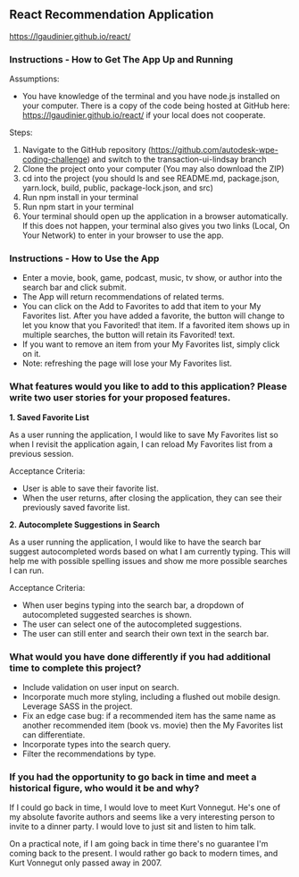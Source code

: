 ## React Recommendation Application

https://lgaudinier.github.io/react/

### Instructions - How to Get The App Up and Running

Assumptions:
- You have knowledge of the terminal and you have node.js installed on your computer. There is a copy of the code being hosted at GitHub here: https://lgaudinier.github.io/react/ if your local does not cooperate.

Steps:
1. Navigate to the GitHub repository (https://github.com/autodesk-wpe-coding-challenge) and switch to the transaction-ui-lindsay branch
2. Clone the project onto your computer (You may also download the ZIP)
3. cd into the project (you should ls and see README.md, package.json, yarn.lock, build, public, package-lock.json, and src)
4. Run npm install in your terminal
5. Run npm start in your terminal
6. Your terminal should open up the application in a browser automatically. If this does not happen, your terminal also gives you two links (Local, On Your Network) to enter in your browser to use the app. 

### Instructions - How to Use the App
- Enter a movie, book, game, podcast, music, tv show, or author into the search bar and click submit.
- The App will return recommendations of related terms.
- You can click on the Add to Favorites to add that item to your My Favorites list. After you have added a favorite, the button will change to let you know that you Favorited! that item. If a favorited item shows up in multiple searches, the button will retain its Favorited! text.
- If you want to remove an item from your My Favorites list, simply click on it.
- Note: refreshing the page will lose your My Favorites list. 

### What features would you like to add to this application? Please write two user stories for your proposed features. 

**1. Saved Favorite List**

As a user running the application, I would like to save My Favorites list so when I revisit the application again, I can reload My Favorites list from a previous session.

Acceptance Criteria:
- User is able to save their favorite list.
- When the user returns, after closing the application, they can see their previously saved favorite list.

**2. Autocomplete Suggestions in Search**

As a user running the application, I would like to have the search bar suggest autocompleted words based on what I am currently typing. This will help me with possible spelling issues and show me more possible searches I can run.

Acceptance Criteria:
- When user begins typing into the search bar, a dropdown of autocompleted suggested searches is shown.
- The user can select one of the autocompleted suggestions.
- The user can still enter and search their own text in the search bar.

### What would you have done differently if you had additional time to complete this project?
- Include validation on user input on search.
- Incorporate much more styling, including a flushed out mobile design. Leverage SASS in the project. 
- Fix an edge case bug: if a recommended item has the same name as another recommended item (book vs. movie) then the My Favorites list can differentiate.
- Incorporate types into the search query.
- Filter the recommendations by type.

### If you had the opportunity to go back in time and meet a historical figure, who would it be and why?

If I could go back in time, I would love to meet Kurt Vonnegut. He's one of my absolute favorite authors and seems like a very interesting person to invite to a dinner party. I would love to just sit and listen to him talk.
 
On a practical note, if I am going back in time there's no guarantee I'm coming back to the present. I would rather go back to modern times, and Kurt Vonnegut only passed away in 2007.
